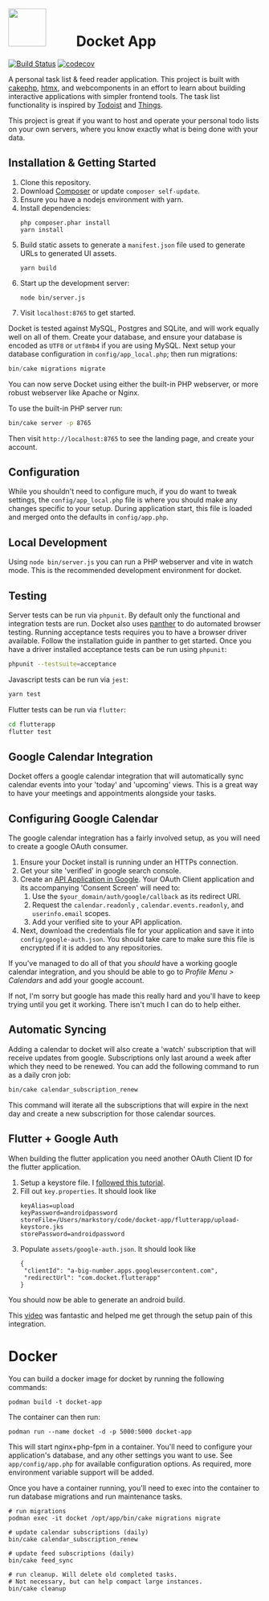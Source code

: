 <h1>
    <img src="https://raw.githubusercontent.com/markstory/docket-app/master/webroot/img/docket-logo.svg" width="75" height="75" style="margin-right: 40px" />
    &nbsp;
    Docket App
</h1>

[![Build Status](https://img.shields.io/github/actions/workflow/status/markstory/docket-app/ci.yml?branch=master)](https://github.com/markstory/docket-app/actions)
[![codecov](https://codecov.io/gh/markstory/docket-app/branch/master/graph/badge.svg?token=0dPEbBPsQ3)](https://codecov.io/gh/markstory/docket-app)

A personal task list & feed reader application. This project is built with [cakephp](https://cakephp.org), [htmx](https://htmx.org), and webcomponents in an effort to learn about building interactive applications with simpler frontend tools. The task list functionality is inspired by [Todoist](http://todoist.com) and [Things](http://culturedcode.com/things).

This project is great if you want to host and operate your personal todo lists on your own servers, where you know exactly what is being done with your data.

## Installation & Getting Started

1. Clone this repository.
2. Download [Composer](https://getcomposer.org/doc/00-intro.md) or update `composer self-update`.
3. Ensure you have a nodejs environment with yarn.
4. Install dependencies:
   ```
   php composer.phar install
   yarn install
   ```
5. Build static assets to generate a `manifest.json` file used to generate URLs
   to generated UI assets.
   ```
   yarn build
   ```
6. Start up the development server:
   ```
   node bin/server.js
   ```
7. Visit `localhost:8765` to get started.

Docket is tested against MySQL, Postgres and SQLite, and will work equally well
on all of them.  Create your database, and ensure your database is encoded as
`UTF8` or `utf8mb4` if you are using MySQL. Next setup your database
configuration in `config/app_local.php`; then run migrations:

```php
bin/cake migrations migrate
```

You can now serve Docket using either the built-in PHP webserver, or more robust
webserver like Apache or Nginx.

To use the built-in PHP server run:

```bash
bin/cake server -p 8765
```

Then visit `http://localhost:8765` to see the landing page, and create your account.

## Configuration

While you shouldn't need to configure much, if you do want to tweak settings,
the `config/app_local.php` file is where you should make any changes specific to
your setup. During application start, this file is loaded and merged onto the
defaults in `config/app.php`.

## Local Development

Using `node bin/server.js` you can run a PHP webserver and vite in watch mode.
This is the recommended development environment for docket.

## Testing

Server tests can be run via `phpunit`. By default only the functional and
integration tests are run. Docket also uses
[panther](https://github.com/symfony/panther) to do automated browser testing.
Running acceptance tests requires you to have a browser driver available. Follow
the installation guide in panther to get started.  Once you have a driver
installed acceptance tests can be run using `phpunit`:

```sh
phpunit --testsuite=acceptance
```

Javascript tests can be run via `jest`:

```sh
yarn test
```

Flutter tests can be run via `flutter`:

```sh
cd flutterapp
flutter test
```

## Google Calendar Integration

Docket offers a google calendar integration that will automatically sync calendar events into your 'today' and 'upcoming' views. This is a great way to have your meetings and appointments alongside your tasks.

## Configuring Google Calendar

The google calendar integration has a fairly involved setup, as you will need to create a google OAuth consumer.

1. Ensure your Docket install is running under an HTTPs connection.
2. Get your site 'verified' in google search console.
3. Create an [API Application in Google](https://cloud.google.com/docs/authentication/end-user). Your OAuth Client application and its accompanying 'Consent Screen' will need to:
    1. Use the `$your_domain/auth/google/callback` as its redirect URI.
    2. Request the `calendar.readonly` , `calendar.events.readonly`, and `userinfo.email` scopes.
    3. Add your verified site to your API application.
4. Next, download the credentials file for your application and save it into `config/google-auth.json`. You should take care to make sure this file is encrypted if it is added to any repositories.

If you've managed to do all of that you *should* have a working google calendar integration, and you should be able to go to *Profile Menu > Calendars* and add your google account.

If not, I'm sorry but google has made this really hard and you'll have to keep trying until you get it working. There isn't much I can do to help either.

## Automatic Syncing

Adding a calendar to docket will also create a 'watch' subscription that will receive updates from google. Subscriptions only last around a week after which they need to be renewed. You can add the following command to run as a daily cron job:

```bash
bin/cake calendar_subscription_renew
```

This command will iterate all the subscriptions that will expire in the next day and create a new subscription for those calendar sources.

## Flutter + Google Auth

When building the flutter application you need another OAuth Client ID for
the flutter application.

1. Setup a keystore file. I [followed this tutorial](https://docs.flutter.dev/deployment/android#create-an-upload-keystore).
2. Fill out `key.properties`. It should look like
   ```
   keyAlias=upload
   keyPassword=androidpassword
   storeFile=/Users/markstory/code/docket-app/flutterapp/upload-keystore.jks
   storePassword=androidpassword
   ```
3. Populate `assets/google-auth.json`. It should look like
   ```
   {
    "clientId": "a-big-number.apps.googleusercontent.com",
    "redirectUrl": "com.docket.flutterapp"
   }
   ```

You should now be able to generate an android build.

This [video](https://www.youtube.com/watch?app=desktop&v=E5WgU6ERZzA) was fantastic and helped me
get through the setup pain of this integration.

# Docker

You can build a docker image for docket by running the following
commands:

```
podman build -t docket-app
```

The container can then run:

```
podman run --name docket -d -p 5000:5000 docket-app
```

This will start nginx+php-fpm in a container. You'll need to configure your application's database, and any other settings you want to use. See `app/config/app.php` for available configuration options. As required, more environment variable support will be added.

Once you have a container running, you'll need to exec into the container to run database migrations and run maintenance tasks.

```
# run migrations
podman exec -it docket /opt/app/bin/cake migrations migrate

# update calendar subscriptions (daily)
bin/cake calendar_subscription_renew

# update feed subscriptions (daily)
bin/cake feed_sync

# run cleanup. Will delete old completed tasks.
# Not necessary, but can help compact large instances.
bin/cake cleanup
```
